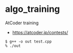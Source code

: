 # algo_training

AtCoder training

- https://atcoder.jp/contests/

```
$ g++ -o out test.cpp
% ./out
```